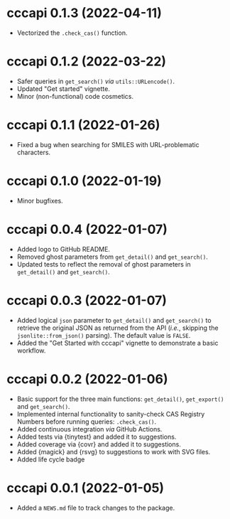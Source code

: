 # cccapi 0.1.3 (2022-04-11)

* Vectorized the `.check_cas()` function.  

# cccapi 0.1.2 (2022-03-22)

* Safer queries in `get_search()` *via* `utils::URLencode()`.
* Updated "Get started" vignette. 
* Minor (non-functional) code cosmetics.

# cccapi 0.1.1 (2022-01-26)

* Fixed a bug when searching for SMILES with URL-problematic characters. 

# cccapi 0.1.0 (2022-01-19)

* Minor bugfixes.

# cccapi 0.0.4 (2022-01-07)

* Added logo to GitHub README.
* Removed ghost parameters from `get_detail()` and `get_search()`.
* Updated tests to reflect the removal of ghost parameters in `get_detail()` 
  and `get_search()`.

# cccapi 0.0.3 (2022-01-07)

* Added logical `json` parameter to `get_detail()` and `get_search()` to 
  retrieve the original JSON as returned from the API (*i.e.*, skipping the 
  `jsonlite::from_json()` parsing). The default value is `FALSE`. 
* Added the "Get Started with cccapi" vignette to demonstrate a basic workflow.

# cccapi 0.0.2 (2022-01-06)

* Basic support for the three main functions: `get_detail()`, `get_export()`
  and `get_search()`. 
* Implemented internal functionality to sanity-check CAS Registry Numbers 
  before running queries: `.check_cas()`.  
* Added continuous integration *via* GitHub Actions.
* Added tests via {tinytest} and added it to suggestions.
* Added coverage via {covr} and added it to suggestions.
* Added {magick} and {rsvg} to suggestions to work with SVG files. 
* Added life cycle badge

# cccapi 0.0.1 (2022-01-05)

* Added a `NEWS.md` file to track changes to the package.
